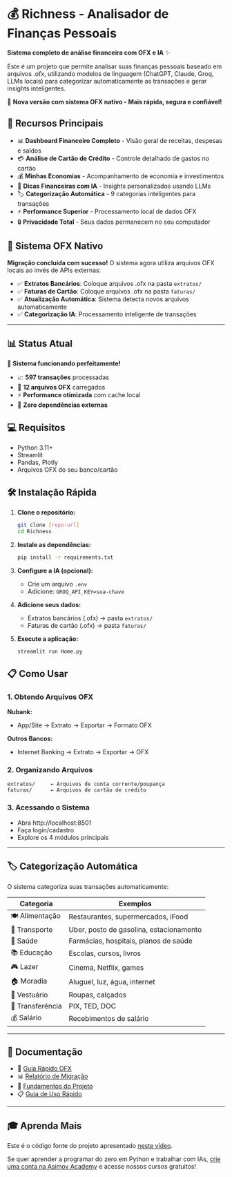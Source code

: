 
# 💰 Richness - Analisador de Finanças Pessoais

**Sistema completo de análise financeira com OFX e IA** ✨

Este é um projeto que permite analisar suas finanças pessoais baseado em arquivos .ofx, utilizando modelos de linguagem (ChatGPT, Claude, Groq, LLMs locais) para categorizar automaticamente as transações e gerar insights inteligentes.

🎯 **Nova versão com sistema OFX nativo - Mais rápida, segura e confiável!**

## 🚀 **Recursos Principais**

- 📊 **Dashboard Financeiro Completo** - Visão geral de receitas, despesas e saldos
- 💳 **Análise de Cartão de Crédito** - Controle detalhado de gastos no cartão
- 💰 **Minhas Economias** - Acompanhamento de economia e investimentos
- 🤖 **Dicas Financeiras com IA** - Insights personalizados usando LLMs
- 🏷️ **Categorização Automática** - 9 categorias inteligentes para transações
- ⚡ **Performance Superior** - Processamento local de dados OFX
- 🔒 **Privacidade Total** - Seus dados permanecem no seu computador

## 📁 **Sistema OFX Nativo**

**Migração concluída com sucesso!** O sistema agora utiliza arquivos OFX locais ao invés de APIs externas:

- ✅ **Extratos Bancários**: Coloque arquivos .ofx na pasta `extratos/`
- ✅ **Faturas de Cartão**: Coloque arquivos .ofx na pasta `faturas/`  
- ✅ **Atualização Automática**: Sistema detecta novos arquivos automaticamente
- ✅ **Categorização IA**: Processamento inteligente de transações

---

## 📊 **Status Atual**

**🎉 Sistema funcionando perfeitamente!**
- 📈 **597 transações** processadas
- 📄 **12 arquivos OFX** carregados
- ⚡ **Performance otimizada** com cache local
- 🔧 **Zero dependências externas**



## 💻 **Requisitos**

- Python 3.11+
- Streamlit
- Pandas, Plotly
- Arquivos OFX do seu banco/cartão

## 🛠️ **Instalação Rápida**

1. **Clone o repositório:**
   ```bash
   git clone [repo-url]
   cd Richness
   ```

2. **Instale as dependências:**
   ```bash
   pip install -r requirements.txt
   ```

3. **Configure a IA (opcional):**
   - Crie um arquivo `.env`
   - Adicione: `GROQ_API_KEY=sua-chave`

4. **Adicione seus dados:**
   - Extratos bancários (.ofx) → pasta `extratos/`
   - Faturas de cartão (.ofx) → pasta `faturas/`

5. **Execute a aplicação:**
   ```bash
   streamlit run Home.py
   ```

## 📋 **Como Usar**

### 1. Obtendo Arquivos OFX

**Nubank:**
- App/Site → Extrato → Exportar → Formato OFX

**Outros Bancos:**
- Internet Banking → Extrato → Exportar → OFX

### 2. Organizando Arquivos
```
extratos/     ← Arquivos de conta corrente/poupança
faturas/      ← Arquivos de cartão de crédito  
```

### 3. Acessando o Sistema
- Abra http://localhost:8501
- Faça login/cadastro
- Explore os 4 módulos principais

---

## 🏷️ **Categorização Automática**

O sistema categoriza suas transações automaticamente:

| Categoria | Exemplos |
|-----------|----------|
| 🍽️ Alimentação | Restaurantes, supermercados, iFood |
| 🚗 Transporte | Uber, posto de gasolina, estacionamento |
| 🏥 Saúde | Farmácias, hospitais, planos de saúde |
| 📚 Educação | Escolas, cursos, livros |
| 🎮 Lazer | Cinema, Netflix, games |
| 🏠 Moradia | Aluguel, luz, água, internet |
| 👕 Vestuário | Roupas, calçados |
| 💸 Transferência | PIX, TED, DOC |
| 💰 Salário | Recebimentos de salário |

---

## 📖 **Documentação**

- 📄 [Guia Rápido OFX](GUIA_OFX.md)
- 📊 [Relatório de Migração](docs/MIGRATION_COMPLETE_REPORT.md)
- 🔧 [Fundamentos do Projeto](fundamentos.md)
- 📋 [Guia de Uso Rápido](GUIA_USO_RAPIDO.md)

---

## 🎓 **Aprenda Mais**

Este é o código fonte do projeto apresentado [neste vídeo](https://www.instagram.com/p/C_03fokuu-4/).

Se quer aprender a programar do zero em Python e trabalhar com IAs, [crie uma conta na Asimov Academy](https://hub.asimov.academy/registrar) e acesse nossos cursos gratuitos!

